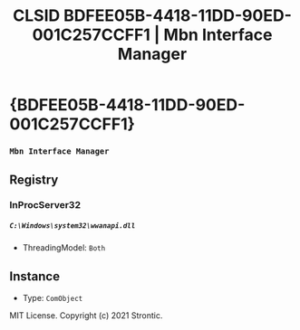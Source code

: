 ﻿---
title: "CLSID BDFEE05B-4418-11DD-90ED-001C257CCFF1 | Mbn Interface Manager"
excerpt: What is COM-Object CLSID BDFEE05B-4418-11DD-90ED-001C257CCFF1?
---

# {BDFEE05B-4418-11DD-90ED-001C257CCFF1}

### `Mbn Interface Manager`

## Registry


### InProcServer32

##### `C:\Windows\system32\wwanapi.dll`
* ThreadingModel: `Both`

## Instance

* Type: `ComObject`

MIT License. Copyright (c) 2021 Strontic.


